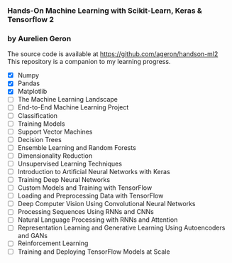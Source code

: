 ### Hands-On Machine Learning with Scikit-Learn, Keras & Tensorflow 2

### by Aurelien Geron

The source code is available at https://github.com/ageron/handson-ml2  
This repository is a companion to my learning progress.

- [x] Numpy
- [x] Pandas
- [x] Matplotlib
- [ ] The Machine Learning Landscape
- [ ] End-to-End Machine Learning Project
- [ ] Classification
- [ ] Training Models
- [ ] Support Vector Machines
- [ ] Decision Trees
- [ ] Ensemble Learning and Random Forests
- [ ] Dimensionality Reduction
- [ ] Unsupervised Learning Techniques
- [ ] Introduction to Artificial Neural Networks with Keras
- [ ] Training Deep Neural Networks
- [ ] Custom Models and Training with TensorFlow
- [ ] Loading and Preprocessing Data with TensorFlow
- [ ] Deep Computer Vision Using Convolutional Neural Networks
- [ ] Processing Sequences Using RNNs and CNNs
- [ ] Natural Language Processing with RNNs and Attention
- [ ] Representation Learning and Generative Learning Using Autoencoders and GANs
- [ ] Reinforcement Learning
- [ ] Training and Deploying TensorFlow Models at Scale
